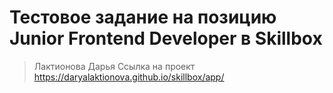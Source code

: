 # Тестовое задание на позицию Junior Frontend Developer в Skillbox

> Лактионова Дарья
> Ссылка на проект https://daryalaktionova.github.io/skillbox/app/

 
